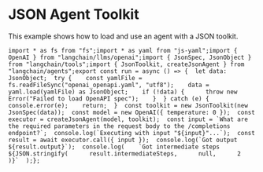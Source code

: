 JSON Agent Toolkit
==================

This example shows how to load and use an agent with a JSON toolkit.

    import * as fs from "fs";import * as yaml from "js-yaml";import { OpenAI } from "langchain/llms/openai";import { JsonSpec, JsonObject } from "langchain/tools";import { JsonToolkit, createJsonAgent } from "langchain/agents";export const run = async () => {  let data: JsonObject;  try {    const yamlFile = fs.readFileSync("openai_openapi.yaml", "utf8");    data = yaml.load(yamlFile) as JsonObject;    if (!data) {      throw new Error("Failed to load OpenAPI spec");    }  } catch (e) {    console.error(e);    return;  }  const toolkit = new JsonToolkit(new JsonSpec(data));  const model = new OpenAI({ temperature: 0 });  const executor = createJsonAgent(model, toolkit);  const input = `What are the required parameters in the request body to the /completions endpoint?`;  console.log(`Executing with input "${input}"...`);  const result = await executor.call({ input });  console.log(`Got output ${result.output}`);  console.log(    `Got intermediate steps ${JSON.stringify(      result.intermediateSteps,      null,      2    )}`  );};